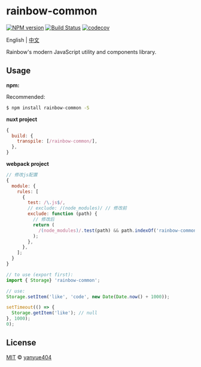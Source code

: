 # rainbow-common

[![NPM version](https://img.shields.io/npm/v/rainbow-common.svg?style=flat)](https://www.npmjs.com/package/rainbow-common) [![Build Status](https://travis-ci.org/rainbow-design/rainbow-common.svg?branch=master)](https://travis-ci.org/rainbow-design/rainbow-common) [![codecov](https://codecov.io/gh/rainbow-design/rainbow-common/branch/master/graph/badge.svg)](https://codecov.io/gh/rainbow-design/rainbow-common)

English | [中文](https://github.com/rainbow-design/rainbow-common/blob/master/README_zh.md)

Rainbow's modern JavaScript utility and components library.

## Usage

**npm:**

Recommended:

```bash
$ npm install rainbow-common -S
```

**nuxt project**

```js
{
  build: {
    transpile: [/rainbow-common/],
  },
}
```

**webpack project**

```js
// 修改js配置
{
  module: {
    rules: [
      {
        test: /\.js$/,
        // exclude: /(node_modules)/ // 修改前
        exclude: function (path) {
          // 修改后
          return (
            /(node_modules)/.test(path) && path.indexOf('rainbow-common') === -1
          );
        },
      },
    ];
  }
}
```

```js
// to use (export first):
import { Storage} 'rainbow-common';

// use:
Storage.setItem('like', 'code', new Date(Date.now() + 1000));

setTimeout(() => {
  Storage.getItem('like'); // null
}, 1000);
0);
```

## License

[MIT](LICENSE) © [yanyue404](https://github.com/yanyue404)
